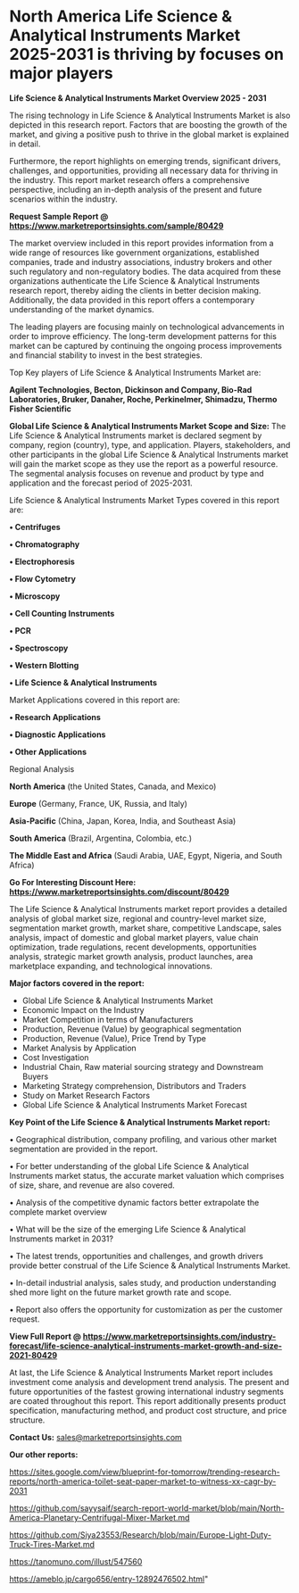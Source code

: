 # North America Life Science & Analytical Instruments Market 2025-2031 is thriving by focuses on major players

<Strong> Life Science & Analytical Instruments Market Overview 2025 - 2031</strong>

The rising technology in Life Science & Analytical Instruments Market is also depicted in this research report. Factors that are boosting the growth of the market, and giving a positive push to thrive in the global market is explained in detail.

Furthermore, the report highlights on emerging trends, significant drivers, challenges, and opportunities, providing all necessary data for thriving in the industry. This report market research offers a comprehensive perspective, including an in-depth analysis of the present and future scenarios within the industry.

<strong>Request Sample Report @ <a href=https://www.marketreportsinsights.com/sample/80429>https://www.marketreportsinsights.com/sample/80429</a></strong>

The market overview included in this report provides information from a wide range of resources like government organizations, established companies, trade and industry associations, industry brokers and other such regulatory and non-regulatory bodies. The data acquired from these organizations authenticate the Life Science & Analytical Instruments research report, thereby aiding the clients in better decision making. Additionally, the data provided in this report offers a contemporary understanding of the market dynamics.

The leading players are focusing mainly on technological advancements in order to improve efficiency. The long-term development patterns for this market can be captured by continuing the ongoing process improvements and financial stability to invest in the best strategies.

Top Key players of Life Science & Analytical Instruments Market are:

<strong>Agilent Technologies, Becton, Dickinson and Company, Bio-Rad Laboratories, Bruker, Danaher, Roche, Perkinelmer, Shimadzu, Thermo Fisher Scientific</strong>

<strong><b>Global Life Science & Analytical Instruments Market Scope and Size:</b></strong>
The Life Science & Analytical Instruments market is declared segment by company, region (country), type, and application. Players, stakeholders, and other participants in the global Life Science & Analytical Instruments market will gain the market scope as they use the report as a powerful resource. The segmental analysis focuses on revenue and product by type and application and the forecast period of 2025-2031.

Life Science & Analytical Instruments Market Types covered in this report are:

<strong>• Centrifuges

• Chromatography

• Electrophoresis

• Flow Cytometry

• Microscopy

• Cell Counting Instruments

• PCR

• Spectroscopy

• Western Blotting

• Life Science & Analytical Instruments</strong>

Market Applications covered in this report are:

<strong>• Research Applications

• Diagnostic Applications

• Other Applications</strong> 

Regional Analysis

<strong>North America</strong> (the United States, Canada, and Mexico)

<strong>Europe</strong> (Germany, France, UK, Russia, and Italy)

<strong>Asia-Pacific</strong> (China, Japan, Korea, India, and Southeast Asia)

<strong>South America</strong> (Brazil, Argentina, Colombia, etc.)

<strong>The Middle East and Africa</strong> (Saudi Arabia, UAE, Egypt, Nigeria, and South Africa)

<strong>Go For Interesting Discount Here: <a href=https://www.marketreportsinsights.com/discount/80429>https://www.marketreportsinsights.com/discount/80429</a></strong>

The Life Science & Analytical Instruments market report provides a detailed analysis of global market size, regional and country-level market size, segmentation market growth, market share, competitive Landscape, sales analysis, impact of domestic and global market players, value chain optimization, trade regulations, recent developments, opportunities analysis, strategic market growth analysis, product launches, area marketplace expanding, and technological innovations.

<strong><b>Major factors covered in the report:</b></strong>
<ul>
  <li>Global Life Science & Analytical Instruments Market </li>
  <li>Economic Impact on the Industry</li>
  <li>Market Competition in terms of Manufacturers</li>
  <li>Production, Revenue (Value) by geographical segmentation</li>
  <li>Production, Revenue (Value), Price Trend by Type</li>
  <li>Market Analysis by Application</li>
  <li>Cost Investigation</li>
  <li>Industrial Chain, Raw material sourcing strategy and Downstream Buyers</li>
  <li>Marketing Strategy comprehension, Distributors and Traders</li>
  <li>Study on Market Research Factors</li>
  <li>Global Life Science & Analytical Instruments Market Forecast</li>
</ul>

<strong><b>Key Point of the Life Science & Analytical Instruments Market report:</b></strong>

• Geographical distribution, company profiling, and various other market segmentation are provided in the report.

• For better understanding of the global Life Science & Analytical Instruments market status, the accurate market valuation which comprises of size, share, and revenue are also covered.

• Analysis of the competitive dynamic factors better extrapolate the complete market overview

• What will be the size of the emerging Life Science & Analytical Instruments market in 2031?

• The latest trends, opportunities and challenges, and growth drivers provide better construal of the Life Science & Analytical Instruments Market.

• In-detail industrial analysis, sales study, and production understanding shed more light on the future market growth rate and scope.

• Report also offers the opportunity for customization as per the customer request.

<strong><b>View Full Report @ <a href=https://www.marketreportsinsights.com/industry-forecast/life-science-analytical-instruments-market-growth-and-size-2021-80429>https://www.marketreportsinsights.com/industry-forecast/life-science-analytical-instruments-market-growth-and-size-2021-80429</a></b></strong>


At last, the Life Science & Analytical Instruments Market report includes investment come analysis and development trend analysis. The present and future opportunities of the fastest growing international industry segments are coated throughout this report. This report additionally presents product specification, manufacturing method, and product cost structure, and price structure.

<strong>Contact Us:</strong>
sales@marketreportsinsights.com

<strong>Our other reports:</strong>

<a href=https://sites.google.com/view/blueprint-for-tomorrow/trending-research-reports/north-america-toilet-seat-paper-market-to-witness-xx-cagr-by-2031>https://sites.google.com/view/blueprint-for-tomorrow/trending-research-reports/north-america-toilet-seat-paper-market-to-witness-xx-cagr-by-2031</a>

<a href=https://github.com/sayysaif/search-report-world-market/blob/main/North-America-Planetary-Centrifugal-Mixer-Market.md>https://github.com/sayysaif/search-report-world-market/blob/main/North-America-Planetary-Centrifugal-Mixer-Market.md</a>

<a href=https://github.com/Siya23553/Research/blob/main/Europe-Light-Duty-Truck-Tires-Market.md>https://github.com/Siya23553/Research/blob/main/Europe-Light-Duty-Truck-Tires-Market.md</a>

<a href=https://tanomuno.com/illust/547560>https://tanomuno.com/illust/547560</a>

<a href=https://ameblo.jp/cargo656/entry-12892476502.html>https://ameblo.jp/cargo656/entry-12892476502.html</a>"
